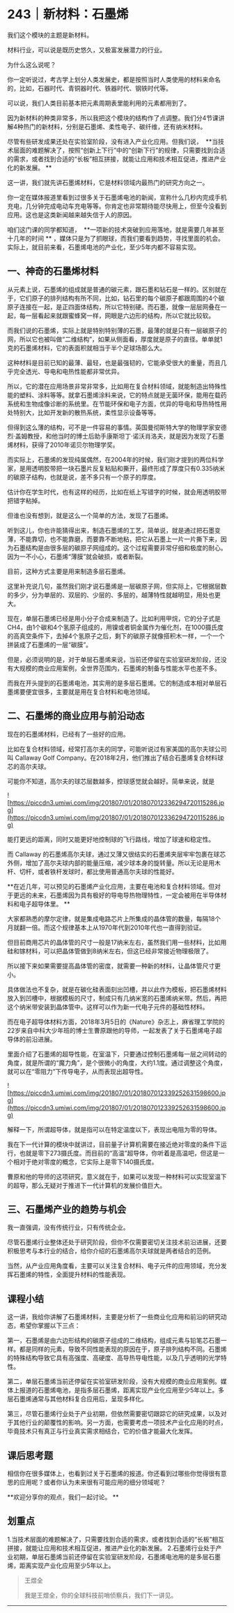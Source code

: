# 243｜新材料：石墨烯

我们这个模块的主题是新材料。

材料行业，可以说是既历史悠久，又极富发展潜力的行业。

为什么这么说呢？

你一定听说过，考古学上划分人类发展史，都是按照当时人类使用的材料来命名的，比如，石器时代、青铜器时代、铁器时代、钢铁时代等。

可以说，我们人类目前基本把元素周期表里能利用的元素都用到了。

因为新材料的种类非常多，所以我把这个模块的结构作了点调整。我们分4节课讲解4种热门的新材料，分别是石墨烯、柔性电子、碳纤维，还有纳米材料。

尽管有些研发成果还处在实验室阶段，没有进入产业化应用。但我们说，  **当技术层面的难题解决了，按照“创新上下行”中的“创新下行”的规律，只需要找到合适的需求，或者找到合适的“长板”相互拼接，就能让应用和技术相互促进，推进产业化的新发展。 **

这一讲，我们就先讲石墨烯材料，它是材料领域内最热门的研究方向之一。

你一定在媒体报道里看到过很多关于石墨烯电池的新闻，宣称什么几秒内完成手机充电，几分钟完成电动车充电等等。你肯定也非常期待能尽快用上，但至今没看到应用。这也是这类新闻越来越失信于人的原因。

咱们这门课的同学都知道，  **一项新的技术突破到应用落地，就是需要几年甚至十几年的时间 ** ，媒体只是为了抓眼球，而我们要看到趋势，寻找里面的机会。实际上，就目前来看，石墨烯电池的产业化，至少5年内都不容易实现。

## 一、神奇的石墨烯材料

从元素上说，石墨烯的组成就是普通的碳元素，跟石墨和钻石是一样的。区别就在于，它们原子的排列结构有所不同，比如，钻石里的每个碳原子都跟周围的4个碳原子连接在一起，是正四面体结构，所以它特别硬。而石墨，就像一层层网叠在一起，每一层看起来就跟蜜蜂窝一样，网眼是六边形的结构，所以它就比较软。

而我们说的石墨烯，实际上就是特别特别薄的石墨，最薄的就是只有一层碳原子的网，所以它也被叫做“二维结构”，如果从侧面看，厚度就是原子的直径。单单就1克的石墨烯材料，它的表面积就相当于半个足球场那么大。

这种材料是目前已知的最薄、最轻，也是最强韧的，它能承受很大的重量，而且几乎完全透光、导电和电热性能都非常优异。

所以，它的潜在应用场景非常非常多，比如用在复合材料领域，就能制造出特殊性能的塑料、涂料等等。就拿石墨烯涂料来说，它的特点就是无菌环保，能用在载药系统和生物成像诊断的系统里。在节能环保和电子方面，优异的导电和导热特性用处特别大，比如开发新的散热系统，柔性显示设备等等。

但得到这么薄的结构，可不是一件容易的事情。英国曼彻斯特大学的物理学家安德烈·盖姆教授，和他当时的博士后助手康斯坦丁·诺沃肖洛夫，就是因为发现了石墨烯材料，获得了2010年诺贝尔物理学奖。

而实际上，石墨烯的发现纯属偶然，在2004年的时候，我们刚才提到的两位科学家，是用透明胶带把一块石墨片反复粘贴和撕开，最终形成了厚度只有0.335纳米的碳原子结构，也就是说，差不多只有一个原子的厚度。

估计你在学生时代，也有这样的经历，比如在纸上写错字的时候，就会用透明胶带把错字粘掉。

但谁也没有想到，就是这么一个简单的方法，发现了石墨烯。

听到这儿，你也许能猜得出来，制造石墨烯的工艺，简单说，就是通过把石墨变薄，不能靠切，也不能靠磨，而要靠不断地粘，把它从石墨上一片一片撕下来，因为石墨结构是由很多层的碳原子网组成的。这个过程需要非常仔细和极度的耐心。因为一不小心，石墨烯“薄膜”就会破损，或者断裂。

目前，这种方式主要是用来制造多层石墨烯。

这里补充说几句，虽然我们刚才说石墨烯是一层碳原子网，但实际上，它根据层数的多少，分为单层的、双层的、少层的、多层的，越薄特性就越明显，用处也更大。

现在，单层石墨烯已经是用小分子合成来制造了。比如利用甲烷，它的分子式是 CH4，由1个碳和4个氢原子组成的，用镍或者铜金属作为催化剂，在1000摄氏度的高真空条件下，去掉4个氢原子之后，剩下的碳原子就像搭积木一样，一个一个拼装成了石墨烯的一层“碳膜”。

但是，必须说明的是，对于单层石墨烯来说，当前还停留在实验室研发阶段，还没有大规模的商业应用案例，全世界范围内，石墨烯的制备与性能水平也差不多。

而我在开头提到的石墨烯电池，其实用的是多层石墨烯。它的制造成本相对单层石墨烯要便宜很多，主要就是用在复合材料和电池领域。

## 二、石墨烯的商业应用与前沿动态

现在的石墨烯材料，已经有了一些好的应用。

比如在复合材料领域，经常打高尔夫的同学，可能听说过有家美国的高尔夫球公司叫 Callaway Golf Company。在2018年2月，他们推出了结合石墨烯复合材料球芯的高尔夫球。

可能你不知道，高尔夫的球芯层数越多，控球感觉就会越好。简单来说，就是

![https://piccdn3.umiwi.com/img/201807/01/201807012336294720115286.jpg](https://piccdn3.umiwi.com/img/201807/01/201807012336294720115286.jpg)

能打更远的距离，同时又能更好地控制球的飞行路线，增加了球速和稳定性。

而 Callaway 的石墨烯高尔夫球，通过又薄又很结实的石墨烯夹层牢牢包裹在球芯外侧，增加了高尔夫球内部的能量压缩，减少球本身的旋转量。所以无论是用木杆、切杆，或者铁杆发球时，都比使用普通高尔夫球的性能好。

 **在近几年，可以预见的石墨烯产业化应用，主要在电池和复合材料领域。但对于更远的未来，石墨烯因为具有极好的导电导热物理特性，一定会被用在半导体材料和电子超导体里。 **

大家都熟悉的摩尔定律，就是集成电路芯片上所集成的晶体管的数量，每隔18个月就翻一倍。而这个规律基本上从1970年代到2010年代也一直得到验证。

但目前商用芯片的晶体管的尺寸一般是17纳米左右，虽然我们用一些材料，比如用硅和镓材料，可以把晶体管做到8纳米左右，但这已经非常接近物理极限了。

所以接下来如果需要提高晶体管的密度，就需要一种新的材料，让晶体管尺寸更小。

具体做法也不复杂，就是在碳化硅表面刻出凹槽，并以此作为模板，把石墨烯材料放入到凹槽中，根据模板的尺寸，制成只有几纳米宽的石墨烯纳米带。然后，再把这个纳米带安装到晶体管中。这样可以作为新一代电子元件的基础性材料。

而在电子超导体材料方面，2018年3月5日的《Nature》杂志上，麻省理工学院的22岁来自中科大少年班的博士生曹原跟他的导师，一起发表了关于石墨烯电子超导体的前沿进展。

里面介绍了石墨烯的超导性能，在室温下，只要通过控制石墨烯每一层之间转动的角度，就是所谓的“魔力角”，是个很微小的角度，大约1.1度。通过调整这个角度，就可以在“零阻力”下传导电子，从而表现出超导性。

![https://piccdn3.umiwi.com/img/201807/01/201807012339252631598600.jpg](https://piccdn3.umiwi.com/img/201807/01/201807012339252631598600.jpg)

解释一下，所谓超导体，就是指可以在特定温度以下，表现出电阻为零的导体。

我在下一代计算的模块中就讲过，目前量子计算机需要在接近绝对零度的条件下运行，也就是零下273摄氏度。而目前的“高温”超导体，你听着是高温吧，但这是一个相对于绝对零度的概念，它实际上是零下140摄氏度。

曹原和他的导师的这项研究，意义就在于，如果可以发现一种材料可以实现室温下的超导，那么无疑对于推进下一代计算机的发展价值巨大。

## 三、石墨烯产业的趋势与机会

我一直强调，没有传统行业，只有传统企业。

尽管石墨烯行业整体还处于研究阶段，但你不仅需要密切关注技术前沿进展，还要积极思考与本行业的结合，给你介绍的石墨烯高尔夫球就是两者结合的范例。

当然，从产业应用角度看，主要可以关注复合材料、电子元件的应用领域，充分发挥石墨烯的特性，全面提升材料的性能表现。

## 课程小结

这一讲，我给你讲解了石墨烯材料，主要是分析了一些商业化应用和前沿的研究动态，希望你掌握以下三点：

第一，石墨烯是由六边形结构的碳原子组成的二维结构，组成元素与铅笔芯石墨一样。都是同样的元素，导致不同性能表现的原因在于，原子排列结构不同。石墨烯的特殊结构导致它具有高强度、高硬度、高导热导电性能，以及几乎透明的光学特性。

第二，单层石墨烯当前还停留在实验室研发阶段，没有大规模的商业应用案例。媒体上报道的石墨烯电池，是指多层石墨烯，距离实现产业化应用至少5年以上。多层石墨烯通常与其他材料复合应用后，呈现多样化。

第三，尽管石墨烯行业处于产业初期，但依然需要密切跟踪它的研究成果，以及对于其他行业的颠覆性的影响。另一方面，也需要考虑一项技术产业化应用的时点，毕竟技术只有真正与行业真实需求相结合，它的价值才能最大化发挥。

## 课后思考题

相信你在很多媒体上，也看到过关于石墨烯的报道。你还看到过哪些你觉得很有意思的应用呢？或者你认为未来很有可能应用的细分领域呢？

 **欢迎分享你的观点，我们一起讨论。 **

## 划重点

1.当技术层面的难题解决了，只需要找到合适的需求，或者找到合适的“长板”相互拼接，就能让应用和技术相互促进，推进产业化的新发展。
2.石墨烯行业处于产业初期，单层石墨烯当前还停留在实验室研发阶段，石墨烯电池用的是多层石墨烯，距离实现产业化应用至少5年以上。

> 王煜全
> 
> 我是王煜全，你的全球科技前哨侦察兵，我们下一讲见。

---
